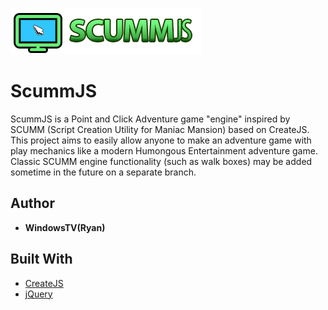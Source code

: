 ![](logo/logo_s.png)
# ScummJS
ScummJS is a Point and Click Adventure game "engine" inspired by SCUMM (Script Creation Utility for Maniac Mansion) based on CreateJS. This project aims to easily allow anyone to make an adventure game with play mechanics like a modern Humongous Entertainment adventure game. Classic SCUMM engine functionality (such as walk boxes) may be added sometime in the future on a separate branch. 


## Author
* **WindowsTV(Ryan)**

## Built With
* [CreateJS](https://createjs.com/)
* [jQuery](https://jquery.com/)
